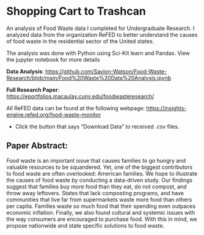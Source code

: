 # Shopping Cart to Trashcan
An analysis of Food Waste data I completed for Undergraduate Research. 
I analyzed data from the organization ReFED to better understand the causes of food waste in the residential sector of the United states.

The analysis was done with Python using Sci-Kit learn and Pandas. View the jupyter notebook for more details 

__Data Analysis__: https://github.com/Savion-Watson/Food-Waste-Research/blob/main/Food%20Waste%20Data%20Analysis.ipynb <br>

__Full Research Paper__: https://eportfolios.macaulay.cuny.edu/foodwasteresearch/

All ReFED data can be found at the following webpage: https://insights-engine.refed.org/food-waste-monitor <br> 
- Click the button that says “Download Data” to received .csv files. 



## Paper Abstract: <br>
Food waste is an important issue that causes families to go hungry and valuable resources to be squandered. Yet, one of the biggest contributors to food waste are often overlooked: American families. We hope to illustrate the causes of food waste by conducting a data-driven study. Our findings suggest that families buy more food than they eat, do not compost, and throw away leftovers. States that lack composting programs, and have communities that live far from supermarkets waste more food than others per capita. Families waste so much food that their spending even outpaces economic inflation. Finally, we also found cultural and systemic issues with the way consumers are encouraged to purchase food. With this in mind, we propose nationwide and state specific solutions to food waste.

